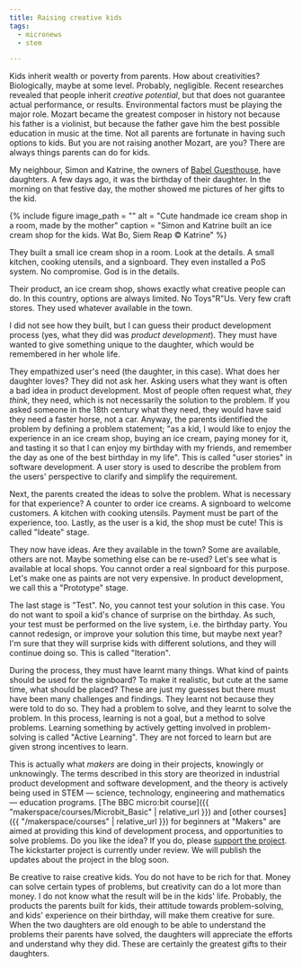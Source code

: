 ```yaml
---
title: Raising creative kids
tags:
  - micronews
  - stem

---
```


Kids inherit wealth or poverty from parents. How about creativities?
Biologically, maybe at some level. Probably, negligible. Recent researches
revealed that people inherit _creative potential_, but that does not guarantee
actual performance, or results. Environmental factors must be playing the major
role. Mozart became the greatest composer in history not because his father is
a violinist, but because the father gave him the best possible education in
music at the time. Not all parents are fortunate in having such options to
kids. But you are not raising another Mozart, are you? There are always
things parents can do for kids.

My neighbour, Simon and Katrine, the owners of [Babel
Guesthouse](https://www.babelsiemreap.com/), have daughters. A few days ago,
it was the birthday of their daughter. In the morning on that festive day, the
mother showed me pictures of her gifts to the kid.

{% include figure
    image_path = ""
    alt = "Cute handmade ice cream shop in a room, made by the mother"
    caption = "Simon and Katrine built an ice cream shop for the kids. Wat Bo, Siem Reap &copy; Katrine"
%}

They built a small ice cream shop in a room. Look at the details. A small
kitchen, cooking utensils, and a signboard. They even installed a PoS system.
No compromise. God is in the details.

Their product, an ice cream shop, shows exactly what creative people can do.
In this country, options are always limited. No Toys"R"Us. Very few craft
stores. They used whatever available in the town.

I did not see how they built, but I can guess their product development
process (yes, what they did was _product development_). They must have wanted
to give something unique to the daughter, which would be remembered in her
whole life.

They empathized user's need (the daughter, in this case). What does her daughter
loves? They did not ask her. Asking users what they want is often a bad
idea in product development. Most of people often request what, _they think_,
they need, which is not necessarily the solution to the problem. If you asked
someone in the 18th century what they need, they would have said they need a
faster horse, not a car. Anyway, the parents identified the problem by
defining a problem statement; "as a kid, I would like to enjoy the experience
in an ice cream shop, buying an ice cream, paying money for it, and tasting it
so that I can enjoy my birthday with my friends, and remember the day as one
of the best birthday in my life". This is called "user stories" in software
development. A user story is used to describe the problem from the users'
perspective to clarify and simplify the requirement.

Next, the parents created the ideas to solve the problem. What is necessary
for that experience?  A counter to order ice creams. A signboard to welcome
customers. A kitchen with cooking utensils. Payment must be part of the
experience, too. Lastly, as the user is a kid, the shop must be cute! This is
called "Ideate" stage.

They now have ideas. Are they available in the town? Some are available,
others are not. Maybe something else can be re-used? Let's see what is
available at local shops. You cannot order a real signboard for this purpose.
Let's make one as paints are not very expensive. In product development, we
call this a "Prototype" stage.

The last stage is "Test". No, you cannot test your solution in this case. You
do not want to spoil a kid's chance of surprise on the birthday. As such, your
test must be performed on the live system, i.e. the birthday party. You cannot
redesign, or improve your solution this time, but maybe next year? I'm sure
that they will surprise kids with different solutions, and they will continue
doing so. This is called "Iteration".

During the process, they must have learnt many things. What kind of paints
should be used for the signboard? To make it realistic, but cute at the same
time, what should be placed? These are just my guesses but there must have been
many challenges and findings. They learnt not because they were told to do so.
They had a problem to solve, and they learnt to solve the problem. In this
process, learning is not a goal, but a method to solve problems. Learning
something by actively getting involved in problem-solving is called "Active
Learning". They are not forced to learn but are given strong incentives to
learn.

This is actually what _makers_ are doing in their projects, knowingly or
unknowingly. The terms described in this story are theorized in industrial
product development and software development, and the theory is actively being
used in STEM &mdash; science, technology, engineering and mathematics
&mdash; education programs. [The BBC micro:bit course]({{
"makerspace/courses/Microbit_Basic" | relative_url }}) and [other courses]({{
"/makerspace/courses" | relative_url }}) for beginners at "Makers" are aimed
at providing this kind of development process, and opportunities to solve
problems.  Do you like the idea? If you do, please [support the
project](https://www.kickstarter.com/projects/trombik/1274353640?ref=4wrsfe&token=4bdafeb9).
The kickstarter project is currently under review. We will publish the updates
about the project in the blog soon.

Be creative to raise creative kids. You do not have to be rich for that. Money
can solve certain types of problems, but creativity can do a lot more than
money.  I do not know what the result will be in the kids' life. Probably, the
products the parents built for kids, their attitude towards problem-solving,
and kids' experience on their birthday, will make them creative for sure. When
the two daughters are old enough to be able to understand the problems their
parents have solved, the daughters will appreciate the efforts and understand
why they did. These are certainly the greatest gifts to their daughters.

